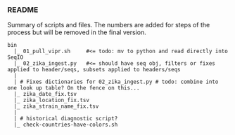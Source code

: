### README

Summary of scripts and files. The numbers are added for steps of the process but will be removed in the final version.

```
bin
  |_ 01_pull_vipr.sh     #<= todo: mv to python and read directly into SeqIO
  |_ 02_zika_ingest.py   #<= should have seq obj, filters or fixes applied to header/seqs, subsets applied to headers/seqs
  |
  | # Fixes dictionaries for 02_zika_ingest.py # todo: combine into one look up table? On the fence on this...
  |_ zika_date_fix.tsv
  |_ zika_location_fix.tsv
  |_ zika_strain_name_fix.tsv
  |
  | # historical diagnostic script?  
  |_ check-countries-have-colors.sh
```
